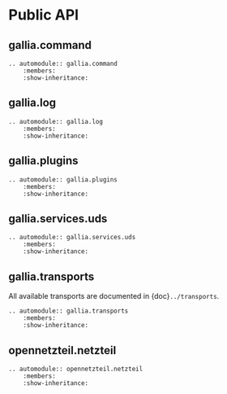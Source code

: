 <!--
SPDX-FileCopyrightText: AISEC Pentesting Team

SPDX-License-Identifier: CC0-1.0
-->

# Public API

## gallia.command

```{eval-rst}
.. automodule:: gallia.command
    :members:
    :show-inheritance:
```

## gallia.log

```{eval-rst}
.. automodule:: gallia.log
    :members:
    :show-inheritance:
```

## gallia.plugins

```{eval-rst}
.. automodule:: gallia.plugins
    :members:
    :show-inheritance:
```

## gallia.services.uds

```{eval-rst}
.. automodule:: gallia.services.uds
    :members:
    :show-inheritance:
```

## gallia.transports

All available transports are documented in {doc}`../transports`.

```{eval-rst}
.. automodule:: gallia.transports
    :members:
    :show-inheritance:
```

## opennetzteil.netzteil

```{eval-rst}
.. automodule:: opennetzteil.netzteil
    :members:
    :show-inheritance:
```
